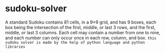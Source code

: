 # sudoku-solver
A standard Sudoku contains 81 cells, in a 9×9 grid, and has 9 boxes, each box being the intersection of the first, middle, or last 3 rows, and the first, middle, or last 3 columns. Each cell may contain a number from one to nine, and each number can only occur once in each row, column, and box. ```this sudoku solver is made by the help of python language and python libraries```

